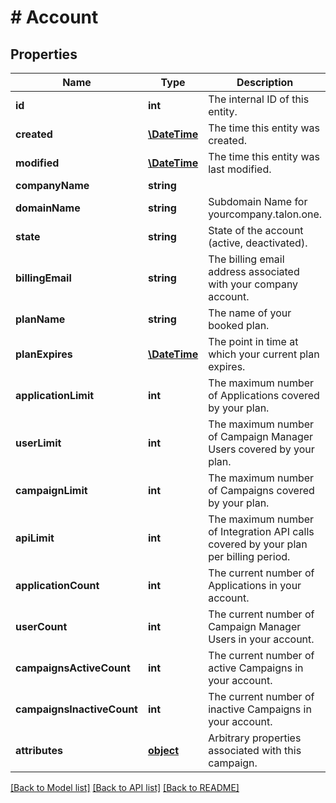 # # Account

## Properties

Name | Type | Description | Notes
------------ | ------------- | ------------- | -------------
**id** | **int** | The internal ID of this entity. | 
**created** | [**\DateTime**](\DateTime.md) | The time this entity was created. | 
**modified** | [**\DateTime**](\DateTime.md) | The time this entity was last modified. | 
**companyName** | **string** |  | 
**domainName** | **string** | Subdomain Name for yourcompany.talon.one. | 
**state** | **string** | State of the account (active, deactivated). | 
**billingEmail** | **string** | The billing email address associated with your company account. | 
**planName** | **string** | The name of your booked plan. | [optional] 
**planExpires** | [**\DateTime**](\DateTime.md) | The point in time at which your current plan expires. | [optional] 
**applicationLimit** | **int** | The maximum number of Applications covered by your plan. | [optional] 
**userLimit** | **int** | The maximum number of Campaign Manager Users covered by your plan. | [optional] 
**campaignLimit** | **int** | The maximum number of Campaigns covered by your plan. | [optional] 
**apiLimit** | **int** | The maximum number of Integration API calls covered by your plan per billing period. | [optional] 
**applicationCount** | **int** | The current number of Applications in your account. | 
**userCount** | **int** | The current number of Campaign Manager Users in your account. | 
**campaignsActiveCount** | **int** | The current number of active Campaigns in your account. | 
**campaignsInactiveCount** | **int** | The current number of inactive Campaigns in your account. | 
**attributes** | [**object**](.md) | Arbitrary properties associated with this campaign. | [optional] 

[[Back to Model list]](../../README.md#documentation-for-models) [[Back to API list]](../../README.md#documentation-for-api-endpoints) [[Back to README]](../../README.md)


